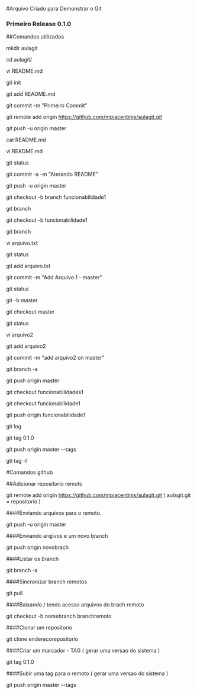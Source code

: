 #Arquivo Criado para Demonstrar o Git 

### Primeiro Release 0.1.0

##Comandos utilizados

mkdir aulagit

cd aulagit/

vi README.md

git init

git add README.md

git commit -m "Primeiro Commit"

git remote add origin https://github.com/mpiacentinis/aulagit.git

git push -u origin master

cat README.md 

vi README.md 

git status

git commit -a -m "Aterando README"

git push -u origin master

git checkout -b branch funcionabilidade1

git branch

git checkout -b funcionabilidade1

git branch

vi arquivo.txt

git status

git add arquivo.txt 

git commit -m "Add Arquivo 1 - master"

git status

git -b master

git checkout master

git status

vi arquivo2

git add arquivo2 

git commit -m "add arquivo2 on master"

git branch -a

git push origin master

git checkout funcionabilidades1

git checkout funcionabilidade1

git push origin funcionabilidade1

git log

git tag 0.1.0 

git push origin master --tags

gti tag -l




#Comandos github


##Adicionar repositorio remoto

git remote add origin https://github.com/mpiacentinis/aulagit.git ( aulagit.git = repositorio )

####Enviando arquivos para o remoto.

git push -u origin master

####Enviando arqjivos e um novo branch

git push origin novobrach 


####Listar os branch 

git branch -a

####Sincronizar  branch remotos

git pull

####Baixando / tendo acesso arquivos do brach remoto

git checkout -b nomebranch branchremoto


####Clonar um repositorio

git clone enderecorepositorio


####Criar um marcador - TAG ( gerar uma versao do sistema )

git tag 0.1.0 

####Subir uma tag para o remoto ( gerar uma versao do sistema )

git push origin master --tags

